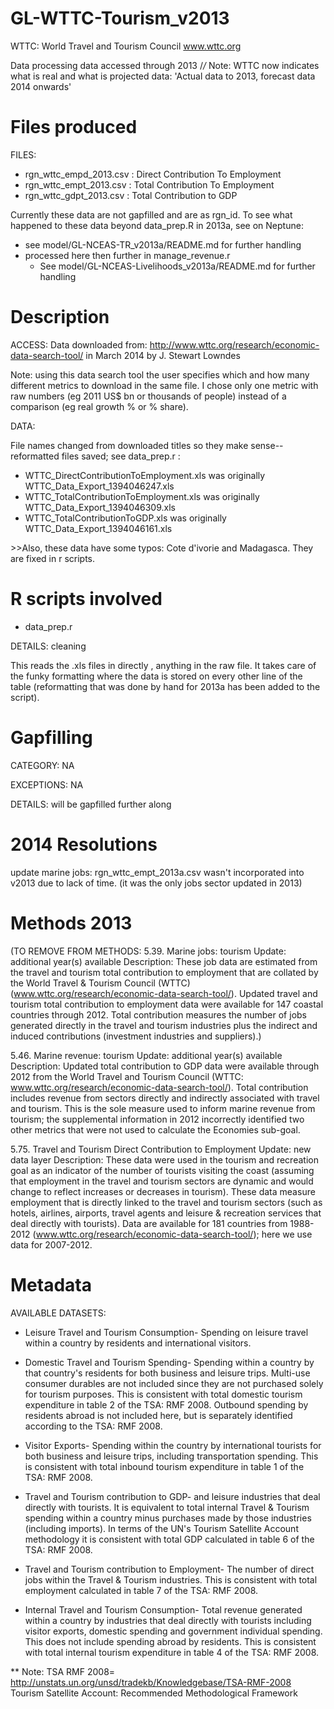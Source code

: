 GL-WTTC-Tourism_v2013
=====================

WTTC: World Travel and Tourism Council www.wttc.org

Data processing data accessed through 2013
/*/* Note: WTTC now indicates what is real and what is projected data: 'Actual data to 2013, forecast data 2014 onwards'


Files produced
==============
FILES: 

* rgn_wttc_empd_2013.csv : Direct Contribution To Employment
* rgn_wttc_empt_2013.csv : Total Contribution To Employment
* rgn_wttc_gdpt_2013.csv : Total Contribution to GDP

Currently these data are not gapfilled and are as rgn_id. To see what happened to these data beyond data_prep.R in 2013a, see on Neptune:
* see model/GL-NCEAS-TR_v2013a/README.md for further handling
* processed here then further in manage_revenue.r
	+ See model/GL-NCEAS-Livelihoods_v2013a/README.md for further handling


Description
===========
ACCESS: 
Data downloaded from: http://www.wttc.org/research/economic-data-search-tool/
in March 2014 by J. Stewart Lowndes

Note: using this data search tool the user specifies which and how many different metrics to download in the same file. I chose only one metric with raw numbers (eg 2011 US$ bn or thousands of people) instead of a comparison (eg real growth % or % share). 

DATA:

File names changed from downloaded titles so they make sense--reformatted files saved; see data_prep.r : 

* WTTC_DirectContributionToEmployment.xls was originally WTTC_Data_Export_1394046247.xls
* WTTC_TotalContributionToEmployment.xls was originally WTTC_Data_Export_1394046309.xls
* WTTC_TotalContributionToGDP.xls was originally WTTC_Data_Export_1394046161.xls

\>\>Also, these data have some typos: Cote d'ivorie and Madagasca. They are fixed in r scripts.


R scripts involved
==================
* data_prep.r

DETAILS: cleaning

This reads the .xls files in directly , anything in the raw file. It takes care of the funky formatting where the data is stored on every other line of the table (reformatting that was done by hand for 2013a has been added to the script). 


Gapfilling 
==========
CATEGORY: NA

EXCEPTIONS: NA

DETAILS: will be gapfilled further along


2014 Resolutions
================
update marine jobs: rgn_wttc_empt_2013a.csv wasn't incorporated into v2013 due to lack of time. (it was the only jobs sector updated in 2013)


Methods 2013
=======

(TO REMOVE FROM METHODS: 5.39. Marine jobs: tourism
Update: additional year(s) available
Description: These job data are estimated from the travel and tourism total contribution to employment that are collated by the World Travel & Tourism Council (WTTC) (www.wttc.org/research/economic-data-search-tool/). Updated travel and tourism total contribution to employment data were available for 147 coastal countries through 2012. Total contribution measures the number of jobs generated directly in the travel and tourism industries plus the indirect and induced contributions (investment industries and suppliers).)

5.46. Marine revenue: tourism
Update: additional year(s) available
Description: Updated total contribution to GDP data were available through 2012 from the World Travel and Tourism Council (WTTC: www.wttc.org/research/economic-data-search-tool/). Total contribution includes revenue from sectors directly and indirectly associated with travel and tourism. This is the sole measure used to inform marine revenue from tourism; the supplemental information in 2012 incorrectly identified two other metrics that were not used to calculate the Economies sub-goal. 

5.75. Travel and Tourism Direct Contribution to Employment
Update: new data layer
Description: These data were used in the tourism and recreation goal as an indicator of the number of tourists visiting the coast (assuming that employment in the travel and tourism sectors are dynamic and would change to reflect increases or decreases in tourism). These data measure employment that is directly linked to the travel and tourism sectors (such as hotels, airlines, airports, travel agents and leisure & recreation services that deal directly with tourists). Data are available for 181 countries from 1988-2012 (www.wttc.org/research/economic-data-search-tool/); here we use data for 2007-2012.


Metadata
========

AVAILABLE DATASETS:

* Leisure Travel and Tourism Consumption- Spending on leisure travel within a country by residents and international visitors.

* Domestic Travel and Tourism Spending- Spending within a country by that country's residents for both business and leisure trips. Multi-use consumer durables are not included since they are not purchased solely for tourism purposes. This is consistent with total domestic tourism expenditure in table 2 of the TSA: RMF 2008. Outbound spending by residents abroad is not included here, but is separately identified according to the TSA: RMF 2008.

* Visitor Exports- Spending within the country by international tourists for both business and leisure trips, including transportation spending. This is consistent with total inbound tourism expenditure in table 1 of the TSA: RMF 2008.

* Travel and Tourism contribution to GDP- and leisure industries that deal directly with tourists. It is equivalent to total internal Travel & Tourism spending within a country minus purchases made by those industries (including imports). In terms of the UN's Tourism Satellite Account methodology it is consistent with total GDP calculated in table 6 of the TSA: RMF 2008.

* Travel and Tourism contribution to Employment- The number of direct jobs within the Travel & Tourism industries. This is consistent with total employment calculated in table 7 of the TSA: RMF 2008.

* Internal Travel and Tourism Consumption- Total revenue generated within a country by industries that deal directly with tourists including visitor exports, domestic spending and government individual spending. This does not include spending abroad by residents. This is consistent with total internal tourism expenditure in table 4 of the TSA: RMF 2008.


\*\* Note: TSA RMF 2008= http://unstats.un.org/unsd/tradekb/Knowledgebase/TSA-RMF-2008 Tourism Satellite Account: Recommended Methodological Framework
